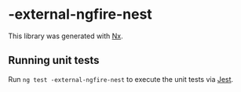 # -external-ngfire-nest

This library was generated with [Nx](https://nx.dev).

## Running unit tests

Run `ng test -external-ngfire-nest` to execute the unit tests via [Jest](https://jestjs.io).
